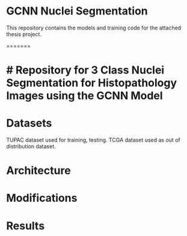 
# GCNN Nuclei Segmentation
This repository contains the models and training code for the attached thesis project.

=======
# # Repository for 3 Class Nuclei Segmentation for Histopathology Images using the GCNN Model
# Datasets 
TUPAC dataset used for training, testing. 
TCGA dataset used as out of distribution dataset. 
# Architecture 

# Modifications

# Results


